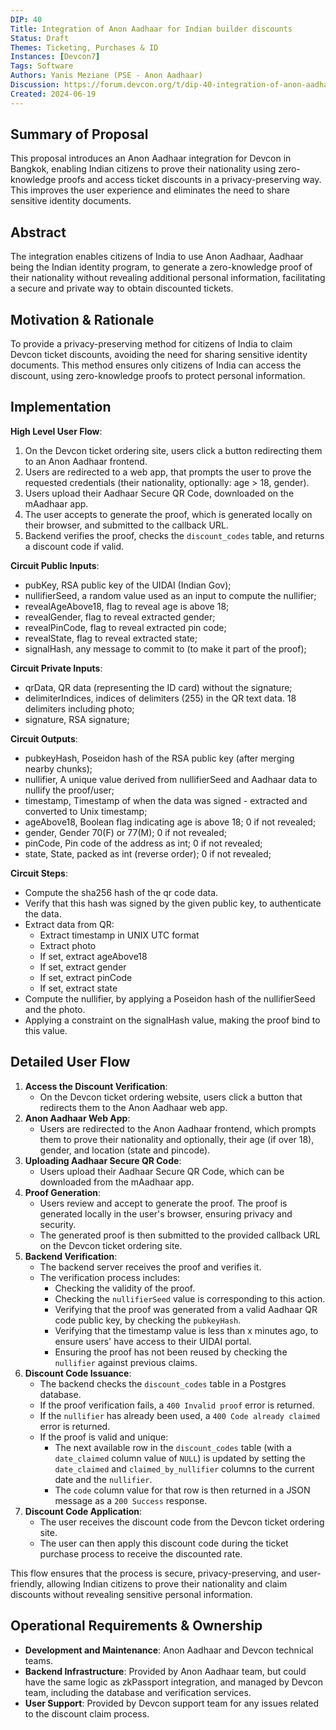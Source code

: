 ```yaml
---
DIP: 40
Title: Integration of Anon Aadhaar for Indian builder discounts
Status: Draft
Themes: Ticketing, Purchases & ID
Instances: [Devcon7]
Tags: Software
Authors: Yanis Meziane (PSE - Anon Aadhaar)
Discussion: https://forum.devcon.org/t/dip-40-integration-of-anon-aadhaar-for-ticket-discounts-targeting-indian-citizens/3632
Created: 2024-06-19
---
```


## Summary of Proposal

This proposal introduces an Anon Aadhaar integration for Devcon in Bangkok, enabling Indian citizens to prove their nationality using zero-knowledge proofs and access ticket discounts in a privacy-preserving way. This improves the user experience and eliminates the need to share sensitive identity documents.

## Abstract

The integration enables citizens of India to use Anon Aadhaar, Aadhaar being the Indian identity program, to generate a zero-knowledge proof of their nationality without revealing additional personal information, facilitating a secure and private way to obtain discounted tickets.

## Motivation & Rationale

To provide a privacy-preserving method for citizens of India to claim Devcon ticket discounts, avoiding the need for sharing sensitive identity documents. This method ensures only citizens of India can access the discount, using zero-knowledge proofs to protect personal information.

## Implementation

**High Level User Flow**:

1. On the Devcon ticket ordering site, users click a button redirecting them to an Anon Aadhaar frontend.
2. Users are redirected to a web app, that prompts the user to prove the requested credentials (their nationality, optionally: age > 18, gender).
3. Users upload their Aadhaar Secure QR Code, downloaded on the mAadhaar app.
4. The user accepts to generate the proof, which is generated locally on their browser, and submitted to the callback URL.
5. Backend verifies the proof, checks the `discount_codes` table, and returns a discount code if valid.

**Circuit Public Inputs**:

- pubKey, RSA public key of the UIDAI (Indian Gov);
- nullifierSeed, a random value used as an input to compute the nullifier;
- revealAgeAbove18, flag to reveal age is above 18;
- revealGender, flag to reveal extracted gender;
- revealPinCode, flag to reveal extracted pin code;
- revealState, flag to reveal extracted state;
- signalHash, any message to commit to (to make it part of the proof);

**Circuit Private Inputs**:

- qrData, QR data (representing the ID card) without the signature;
- delimiterIndices, indices of delimiters (255) in the QR text data. 18 delimiters including photo;
- signature, RSA signature;

**Circuit Outputs**:

- pubkeyHash, Poseidon hash of the RSA public key (after merging nearby chunks);
- nullifier, A unique value derived from nullifierSeed and Aadhaar data to nullify the proof/user;
- timestamp, Timestamp of when the data was signed - extracted and converted to Unix timestamp;
- ageAbove18, Boolean flag indicating age is above 18; 0 if not revealed;
- gender, Gender 70(F) or 77(M); 0 if not revealed;
- pinCode, Pin code of the address as int; 0 if not revealed;
- state, State, packed as int (reverse order); 0 if not revealed;

**Circuit Steps**:

- Compute the sha256 hash of the qr code data.
- Verify that this hash was signed by the given public key, to authenticate the data.
- Extract data from QR:
  - Extract timestamp in UNIX UTC format
  - Extract photo
  - If set, extract ageAbove18
  - If set, extract gender
  - If set, extract pinCode
  - If set, extract state
- Compute the nullifier, by applying a Poseidon hash of the nullifierSeed and the photo.
- Applying a constraint on the signalHash value, making the proof bind to this value.

## Detailed User Flow

1. **Access the Discount Verification**:
   - On the Devcon ticket ordering website, users click a button that redirects them to the Anon Aadhaar web app.
2. **Anon Aadhaar Web App**:
   - Users are redirected to the Anon Aadhaar frontend, which prompts them to prove their nationality and optionally, their age (if over 18), gender, and location (state and pincode).
3. **Uploading Aadhaar Secure QR Code**:
   - Users upload their Aadhaar Secure QR Code, which can be downloaded from the mAadhaar app.
4. **Proof Generation**:
   - Users review and accept to generate the proof. The proof is generated locally in the user's browser, ensuring privacy and security.
   - The generated proof is then submitted to the provided callback URL on the Devcon ticket ordering site.
5. **Backend Verification**:
   - The backend server receives the proof and verifies it.
   - The verification process includes:
     - Checking the validity of the proof.
     - Checking the `nullifierSeed` value is corresponding to this action.
     - Verifying that the proof was generated from a valid Aadhaar QR code public key, by checking the `pubkeyHash`.
     - Verifying that the timestamp value is less than x minutes ago, to ensure users' have access to their UIDAI portal.
     - Ensuring the proof has not been reused by checking the `nullifier` against previous claims.
6. **Discount Code Issuance**:
   - The backend checks the `discount_codes` table in a Postgres database.
   - If the proof verification fails, a `400 Invalid proof` error is returned.
   - If the `nullifier` has already been used, a `400 Code already claimed` error is returned.
   - If the proof is valid and unique:
     - The next available row in the `discount_codes` table (with a `date_claimed` column value of `NULL`) is updated by setting the `date_claimed` and `claimed_by_nullifier` columns to the current date and the `nullifier`.
     - The `code` column value for that row is then returned in a JSON message as a `200 Success` response.
7. **Discount Code Application**:
   - The user receives the discount code from the Devcon ticket ordering site.
   - The user can then apply this discount code during the ticket purchase process to receive the discounted rate.

This flow ensures that the process is secure, privacy-preserving, and user-friendly, allowing Indian citizens to prove their nationality and claim discounts without revealing sensitive personal information.

## Operational Requirements & Ownership

- **Development and Maintenance**: Anon Aadhaar and Devcon technical teams.
- **Backend Infrastructure**: Provided by Anon Aadhaar team, but could have the same logic as zkPassport integration, and managed by Devcon team, including the database and verification services.
- **User Support**: Provided by Devcon support team for any issues related to the discount claim process.
